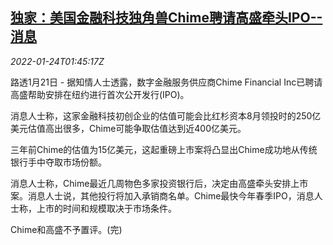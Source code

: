 <!--1642989663000-->
[独家：美国金融科技独角兽Chime聘请高盛牵头IPO--消息](https://cn.reuters.com/article/chime-gs-ny-ipo-0124-idCNKBS2JY03Q)
------

<div><i>2022-01-24T01:45:17Z</i></div><p>路透1月21日 - 据知情人士透露，数字金融服务供应商Chime Financial Inc已聘请高盛帮助安排在纽约进行首次公开发行(IPO)。</p><p>消息人士称，这家金融科技初创企业的估值可能会比红杉资本8月领投时的250亿美元估值高出很多，Chime可能争取估值达到近400亿美元。</p><p>三年前Chime的估值为15亿美元，这起重磅上市案将凸显出Chime成功地从传统银行手中夺取市场份额。</p><p>消息人士称，Chime最近几周物色多家投资银行后，决定由高盛牵头安排上市案。消息人士说，其他投行将加入承销商名单。Chime最快今年春季IPO，消息人士称，上市的时间和规模取决于市场条件。</p><p>Chime和高盛不予置评。(完)</p>
